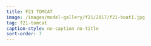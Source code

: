 ```yaml
---
title: F21 TOMCAT
image: /images/model-gallery/f21/2017/f21-boat1.jpg
tag: f21-tomcat
caption-style: no-caption no-title
sort-order: 7
---
```

